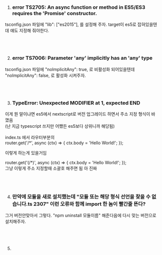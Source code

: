 
1. ### error TS2705: An async function or method in ES5/ES3 requires the 'Promise' constructor.
tsconfig.json 파일에  "lib": ["es2015"],  를 설정해 주자.
target이 es5로 잡혀있을텐데 얘도 지정해 줘야한다.

<br><br>

2. ### error TS7006: Parameter 'any' implicitly has an 'any' type
tsconfig.json 파일에 "noImplicitAny": true,  로 비활성화 되어있을텐데 "noImplicitAny": false,  로 활성화 시켜주자.

<br><br>

3. ### TypeError: Unexpected MODIFIER at 1, expected END
이게 뭔 말이냐면 es5에서 nextscript로 버전 업그레이드 하면서 주소 지정 형식이 바꼈음 <br>
(난 지금 typescript 쓰지만 어쨌든 es5보다 상위니까 해당됨)
<br><br>
index.ts 에서 라우터부분의 <br>
router.get('/*', async (ctx) => {
    ctx.body = 'Hello World!';
});
<br>

이렇게 하는게 있을거임

router.get('(/*)', async (ctx) => {
    ctx.body = 'Hello World!';
});
<br>
그냥 이렇게 주소 지정할때 소괄호 해주면 됨 아 진짜 

<br><br>

4. ### 만약에 모듈을 새로 설치했는데 "모듈 또는 해당 형식 선언을 찾을 수 없습니다.ts 2307" 이런 오류와 함께 import 한 놈이 빨간줄 뜬다?

그거 버전안맞아서 그렇다. "npm uninstall 모듈이름" 해준다음에 다시 맞는 버전으로 설치해주자.

<br><br>

5. ### 
